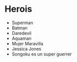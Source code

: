 # Herois

* Superman
* Batman
* Daredevil
* Aquaman
* Mujer Maravilla
* Jessica Jones
* Songoku es un super guerrer
